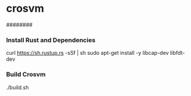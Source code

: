 # crosvm
########

### Install Rust and Dependencies  

curl https://sh.rustup.rs -sSf | sh
sudo apt-get install -y libcap-dev libfdt-dev

### Build Crosvm

./build.sh
